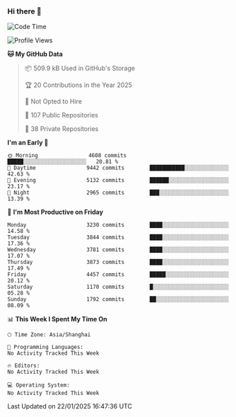 ### Hi there 👋

<!--
**qbosen/qbosen** is a ✨ _special_ ✨ repository because its `README.md` (this file) appears on your GitHub profile.

Here are some ideas to get you started:

- 🔭 I’m currently working on ...
- 🌱 I’m currently learning ...
- 👯 I’m looking to collaborate on ...
- 🤔 I’m looking for help with ...
- 💬 Ask me about ...
- 📫 How to reach me: ...
- 😄 Pronouns: ...
- ⚡ Fun fact: ...
-->

<!--START_SECTION:waka-->
![Code Time](http://img.shields.io/badge/Code%20Time-2%2C111%20hrs%2036%20mins-blue)

![Profile Views](http://img.shields.io/badge/Profile%20Views-0-blue)

**🐱 My GitHub Data** 

> 📦 509.9 kB Used in GitHub's Storage 
 > 
> 🏆 20 Contributions in the Year 2025
 > 
> 🚫 Not Opted to Hire
 > 
> 📜 107 Public Repositories 
 > 
> 🔑 38 Private Repositories 
 > 
**I'm an Early 🐤** 

```text
🌞 Morning                4608 commits        █████░░░░░░░░░░░░░░░░░░░░   20.81 % 
🌆 Daytime                9442 commits        ███████████░░░░░░░░░░░░░░   42.63 % 
🌃 Evening                5132 commits        ██████░░░░░░░░░░░░░░░░░░░   23.17 % 
🌙 Night                  2965 commits        ███░░░░░░░░░░░░░░░░░░░░░░   13.39 % 
```
📅 **I'm Most Productive on Friday** 

```text
Monday                   3230 commits        ████░░░░░░░░░░░░░░░░░░░░░   14.58 % 
Tuesday                  3844 commits        ████░░░░░░░░░░░░░░░░░░░░░   17.36 % 
Wednesday                3781 commits        ████░░░░░░░░░░░░░░░░░░░░░   17.07 % 
Thursday                 3873 commits        ████░░░░░░░░░░░░░░░░░░░░░   17.49 % 
Friday                   4457 commits        █████░░░░░░░░░░░░░░░░░░░░   20.12 % 
Saturday                 1170 commits        █░░░░░░░░░░░░░░░░░░░░░░░░   05.28 % 
Sunday                   1792 commits        ██░░░░░░░░░░░░░░░░░░░░░░░   08.09 % 
```


📊 **This Week I Spent My Time On** 

```text
🕑︎ Time Zone: Asia/Shanghai

💬 Programming Languages: 
No Activity Tracked This Week

🔥 Editors: 
No Activity Tracked This Week

💻 Operating System: 
No Activity Tracked This Week
```


 Last Updated on 22/01/2025 16:47:36 UTC
<!--END_SECTION:waka-->

